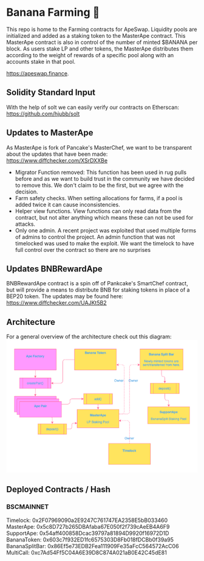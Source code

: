 # Banana Farming 🍌

This repo is home to the Farming contracts for ApeSwap. Liquidity pools are initialized and added as a staking token to the MasterApe contract. This MasterApe contract is also in control of the number of minted $BANANA per block. As users stake LP and other tokens, the MasterApe distributes them according to the weight of rewards of a specific pool along with an accounts stake in that pool.

https://apeswap.finance. 

## Solidity Standard Input
With the help of solt we can easily verify our contracts on Etherscan: https://github.com/hjubb/solt

## Updates to MasterApe
As MasterApe is fork of Pancake's MasterChef, we want to be transparent about the updates that have been made: https://www.diffchecker.com/XSrDXXBe

- Migrator Function removed: This function has been used in rug pulls before and as we want to build trust in the community we have decided to remove this. We don't claim to be the first, but we agree with the decision. 
- Farm safety checks. When setting allocations for farms, if a pool is added twice it can cause inconsistencies.
- Helper view functions. View functions can only read data from the contract, but not alter anything which means these can not be used for attacks. 
- Only one admin. A recent project was exploited that used multiple forms of admins to control the project. An admin function that was not timelocked was used to make the exploit. We want the timelock to have full control over the contract so there are no surprises

## Updates BNBRewardApe 
BNBRewardApe contract is a spin off of Pankcake's SmartChef contract, but will provide a means to distribute BNB for staking tokens in place of a BEP20 token. The updates may be found here: https://www.diffchecker.com/UAJKt5B2

## Architecture
For a general overview of the architecture check out this diagram: 
![banana-farm-architecture](./images/ApeSwap-Architecture.png)

## Deployed Contracts / Hash

### BSCMAINNET

Timelock: 0x2F07969090a2E9247C761747EA2358E5bB033460
MasterApe: 0x5c8D727b265DBAfaba67E050f2f739cAeEB4A6F9
SupportApe: 0x54aff400858Dcac39797a81894D9920f16972D1D
BananaToken: 0x603c7f932ED1fc6575303D8Fb018fDCBb0f39a95
BananaSplitBar: 0x86Ef5e73EDB2Fea111909Fe35aFcC564572AcC06
MultiCall: 0xc7Ad54Ff5C04A6E39D8C874A021aB0E42C45dE81

